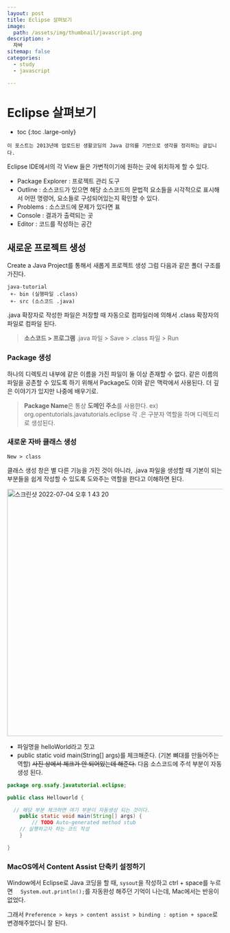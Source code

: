 ```yaml
---
layout: post
title: Eclipse 살펴보기
image:
  path: /assets/img/thumbnail/javascript.png
description: >
  자바
sitemap: false
categories:
  - study
  - javascript

---
```

# Eclipse 살펴보기

* toc
{:toc .large-only}

~~~
이 포스트는 2013년에 업로드된 생활코딩의 Java 강의를 기반으로 생각을 정리하는 글입니다.
~~~


Eclipse IDE에서의 각 View 들은 가변적이기에 원하는 곳에 위치하게 할 수 있다.
- Package Explorer : 프로젝트 관리 도구
- Outline : 소스코드가 있으면 해당 소스코드의 문법적 요소들을 시각적으로 표시해서 어떤 명령어, 요소들로 구성되어있는지 확인할 수 있다.
- Problems : 소스코드에 문제가 있다면 표
- Console : 결과가 출력되는 곳
- Editor : 코드를 작성하는 공간


## 새로운 프로젝트 생성

Create a Java Project를 통해서 새롭게 프로젝트 생성
그럼 다음과 같은 폴더 구조를 가진다.

~~~
java-tutorial
 +- bin (실행파일 .class)
 +- src (소스코드 .java)
~~~

.java 확장자로 작성한 파일은 저장할 때 자동으로 컴파일러에 의해서 .class 확장자의 파일로 컴파일 된다.

> **소스코드 > 프로그램**
.java 파일 > Save > .class 파일 > Run

### Package 생성
하나의 디렉토리 내부에 같은 이름을 가진 파일이 둘 이상 존재할 수 없다. 같은 이름의 파일을 공존할 수 있도록 하기 위해서 Package도 이와 같은 맥락에서 사용된다.
더 깊은 이야기가 있지만 나중에 배우기로.

> **Package Name**은 통상 **도메인 주소**를 사용한다.
ex) org.opentutorials.javatutorials.eclipse
각 .은 구분자 역할을 하며 디렉토리로 생성된다.

### 새로운 자바 클래스 생성
`New > class`

클래스 생성 창은 별 다른 기능을 가진 것이 아니라, .java 파일을 생성할 때 기본이 되는 부분들을 쉽게 작성할 수 있도록 도와주는 역할을 한다고 이해하면 된다.

<img width="578" alt="스크린샷 2022-07-04 오후 1 43 20" src="https://user-images.githubusercontent.com/61059893/177082938-a45d52dd-9d67-439c-8548-5c3152d658de.png">

* 파일명을 helloWorld라고 짓고
* public static void main(String[] args)를 체크해준다. (기본 뼈대를 만들어주는 역할) ~~사진 상에서 체크가 안 되어있는데 해준다.~~ 다음 소스코드에 주석 부분이 자동 생성 된다.


```java
package org.ssafy.javatutorial.eclipse;

public class Helloworld {

  // 해당 부분 체크하면 여기 부분이 자동생성 되는 것이다.
	public static void main(String[] args) {
		// TODO Auto-generated method stub
    // 실행하고자 하는 코드 작성
	}

}
```

### MacOS에서 Content Assist 단축키 설정하기
Window에서 Eclipse로 Java 코딩을 할 때, `sysout`을 작성하고 ctrl + space를 누르면 `	System.out.println();`를 자동완성 해주던 기억이 나는데, Mac에서는 반응이 없었다.

그래서 `Preference > keys > content assist > binding : option + space`로 변경해주었더니 잘 된다.
